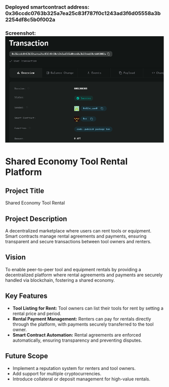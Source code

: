 ### Deployed smartcontract address: 0x36ccdc0763b325a7ea25c83f787f0c1243ad3f6d05558a3b2254df8c5b0f002a

### Screenshot: ![alt text](image.png)

# Shared Economy Tool Rental Platform

## Project Title
Shared Economy Tool Rental

## Project Description
A decentralized marketplace where users can rent tools or equipment. Smart contracts manage rental agreements and payments, ensuring transparent and secure transactions between tool owners and renters.

## Vision
To enable peer-to-peer tool and equipment rentals by providing a decentralized platform where rental agreements and payments are securely handled via blockchain, fostering a shared economy.

## Key Features
- **Tool Listing for Rent:** Tool owners can list their tools for rent by setting a rental price and period.
- **Rental Payment Management:** Renters can pay for rentals directly through the platform, with payments securely transferred to the tool owner.
- **Smart Contract Automation:** Rental agreements are enforced automatically, ensuring transparency and preventing disputes.

## Future Scope
- Implement a reputation system for renters and tool owners.
- Add support for multiple cryptocurrencies.
- Introduce collateral or deposit management for high-value rentals.
